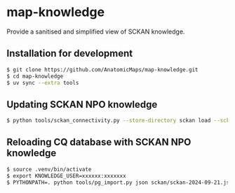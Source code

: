 # map-knowledge

Provide a sanitised and simplified view of SCKAN knowledge.

## Installation for development

```sh
$ git clone https://github.com/AnatomicMaps/map-knowledge.git
$ cd map-knowledge
$ uv sync --extra tools
```

## Updating SCKAN NPO knowledge

```sh
$ python tools/sckan_connectivity.py --store-directory sckan load --sckan sckan-2024-09-21 --save
```

## Reloading CQ database with SCKAN NPO knowledge

```sh
$ source .venv/bin/activate
$ export KNOWLEDGE_USER=xxxxxx:xxxxxxx
$ PYTHONPATH=. python tools/pg_import.py json sckan/sckan-2024-09-21.json
```
